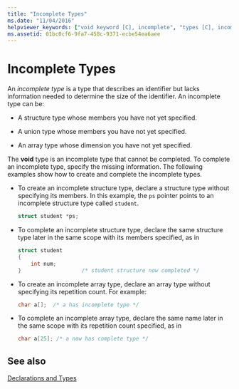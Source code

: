 ```yaml
---
title: "Incomplete Types"
ms.date: "11/04/2016"
helpviewer_keywords: ["void keyword [C], incomplete", "types [C], incomplete", "incomplete types", "unions, incomplete", "arrays [C], incomplete types", "void keyword [C]", "structures, incomplete"]
ms.assetid: 01bc0cf6-9fa7-458c-9371-ecbe54ea6aee
---
```

# Incomplete Types

An *incomplete type* is a type that describes an identifier but lacks information needed to determine the size of the identifier. An incomplete type can be:

- A structure type whose members you have not yet specified.

- A union type whose members you have not yet specified.

- An array type whose dimension you have not yet specified.

The **void** type is an incomplete type that cannot be completed. To complete an incomplete type, specify the missing information. The following examples show how to create and complete the incomplete types.

- To create an incomplete structure type, declare a structure type without specifying its members. In this example, the `ps` pointer points to an incomplete structure type called `student`.

    ```C
    struct student *ps;
    ```

- To complete an incomplete structure type, declare the same structure type later in the same scope with its members specified, as in

    ```C
    struct student
    {
        int num;
    }                   /* student structure now completed */
    ```

- To create an incomplete array type, declare an array type without specifying its repetition count. For example:

    ```C
    char a[];  /* a has incomplete type */
    ```

- To complete an incomplete array type, declare the same name later in the same scope with its repetition count specified, as in

    ```C
    char a[25]; /* a now has complete type */
    ```

## See also

[Declarations and Types](../c-language/declarations-and-types.md)
